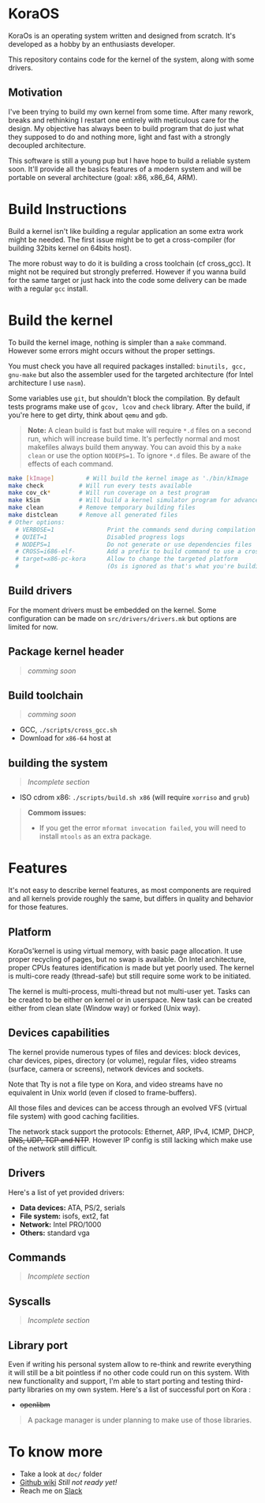 # KoraOS

KoraOs is an operating system written and designed from scratch.
It's developed as a hobby by an enthusiasts developer.

This repository contains code for the kernel of the system,  along with some drivers.

## Motivation

I've been trying to build my own kernel from some time. After many rework, breaks and rethinking I restart one entirely with meticulous care for the design. My objective has always been to build program that do just what they supposed to do and nothing more, light and fast with a strongly decoupled architecture.

This software is still a young pup but I have hope to build a reliable system soon. It'll provide all the basics features of a modern system and will be portable on several architecture (goal: x86, x86_64, ARM).

# Build Instructions

Build a kernel isn't like building a regular application an some extra work might be needed. The first issue might be to get a cross-compiler (for building 32bits kernel on 64bits host).

The more robust way to do it is building a cross toolchain (cf cross_gcc). It might not be required but strongly preferred. However if you wanna build for the same target or just hack into the code some delivery can be made with a regular `gcc` install.

# Build the kernel

To build the kernel image, nothing is simpler than a `make` command. However some errors might occurs without the proper settings.

You must check you have all required packages installed: `binutils, gcc, gnu-make` but also the assembler used for the targeted architecture (for Intel architecture I use `nasm`).

Some variables use `git`, but shouldn't block the compilation.
By default tests programs make use of `gcov, lcov` and `check` library.
After the build, if you're here to get dirty, think about `qemu` and `gdb`.

> **Note:** A clean build is fast but make will require `*.d` files on a second run, which will increase build time. It's perfectly normal and most makefiles always build them anyway. You can avoid this by a `make clean` or use the option `NODEPS=1`. To ignore `*.d` files. Be aware of the effects of each command.

```bash
make [kImage]         # Will build the kernel image as './bin/kImage
make check          # Will run every tests available
make cov_ck*        # Will run coverage on a test program
make kSim           # Will build a kernel simulator program for advanced testing
make clean          # Remove temporary building files
make distclean      # Remove all generated files
# Other options:
  # VERBOSE=1               Print the commands send during compilation
  # QUIET=1                 Disabled progress logs
  # NODEPS=1                Do not generate or use dependencies files
  # CROSS=i686-elf-         Add a prefix to build command to use a cross-toolchain.
  # target=x86-pc-kora      Allow to change the targeted platform
  #                         (Os is ignored as that's what you're building, use full triplet).
```

## Build drivers

For the moment drivers must be embedded on the kernel. Some configuration can be made on `src/drivers/drivers.mk` but options are limited for now.

## Package kernel header

> _comming soon_

## Build toolchain

> _comming soon_

 - GCC, `./scripts/cross_gcc.sh`
 - Download for `x86-64` host at 

## building the system

> _Incomplete section_

 - ISO cdrom x86: `./scripts/build.sh x86` (will require `xorriso` and `grub`)

> **Commom issues:**
>
> - If you get the error `mformat invocation failed`, you will need to install `mtools` as an extra package.

# Features

It's not easy to describe kernel features, as most components are required and all kernels provide roughly the same, but differs in quality and behavior for those features.

## Platform

KoraOs'kernel is using virtual memory, with basic page allocation. It use proper recycling of pages, but no swap is available.
On Intel architecture, proper CPUs features identification is made but yet poorly used.
The kernel is multi-core ready (thread-safe) but still require some work to be initiated.

The kernel is multi-process, multi-thread but not multi-user yet. Tasks can be created to be either on kernel or in userspace. New task can be created either from clean slate (Window way) or forked (Unix way).

## Devices capabilities

The kernel provide numerous types of files and devices: block devices, char devices, pipes, directory (or volume), regular files, video streams (surface, camera or screens), network devices and sockets.

Note that Tty is not a file type on Kora, and video streams have no equivalent in Unix world (even if closed to frame-buffers).

All those files and devices can be access through an evolved VFS (virtual file system) with good caching facilities.

The network stack support the protocols: Ethernet, ARP, IPv4, ICMP, DHCP, ~~DNS, UDP, TCP and NTP~~.
However IP config is still lacking which make use of the network still difficult.

## Drivers

Here's a list of yet provided drivers:

 - **Data devices:** ATA, PS/2, serials
 - **File system:** isofs, ext2, fat
 - **Network:** Intel PRO/1000
 - **Others:** standard vga

## Commands

> _Incomplete section_


## Syscalls

> _Incomplete section_


## Library port

Even if writing his personal system allow to re-think and rewrite everything it will still be a bit pointless if no other code could run on this system.
With new functionality and support, I'm able to start porting and testing third-party libraries on my own system. Here's a list of successful port on Kora :

 - ~~openlibm~~

> A package manager is under planning to make use of those libraries.

# To know more

 - Take a look at `doc/` folder
 - [Github wiki](https://github.com/axfab/kora-os/wiki) _Still not ready yet!_
 - Reach me on [Slack](http://koraos.slack.com)